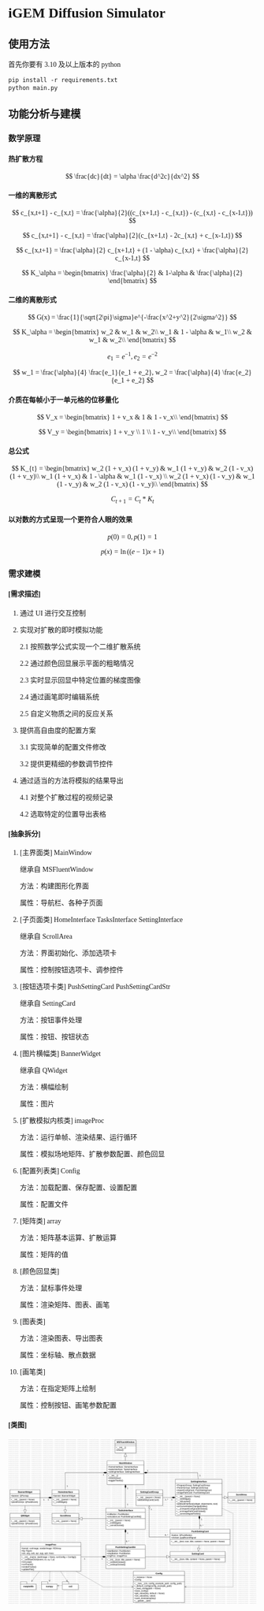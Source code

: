 <font face="Cascadia Code" >

# iGEM Diffusion Simulator

## 使用方法

首先你要有 3.10 及以上版本的 python

```shell
pip install -r requirements.txt
python main.py
```

## 功能分析与建模

### 数学原理

#### 热扩散方程
$$
\frac{dc}{dt} = \alpha \frac{d^2c}{dx^2}
$$

#### 一维的离散形式
$$
c_{x,t+1} - c_{x,t} = \frac{\alpha}{2}((c_{x+1,t} - c_{x,t}) - (c_{x,t} - c_{x-1,t}))
$$

$$
c_{x,t+1} - c_{x,t} = \frac{\alpha}{2}(c_{x+1,t} - 2c_{x,t} + c_{x-1,t})
$$

$$
c_{x,t+1} = \frac{\alpha}{2} c_{x+1,t} + (1 - \alpha) c_{x,t} + \frac{\alpha}{2} c_{x-1,t}
$$

$$
K_\alpha = \begin{bmatrix}
\frac{\alpha}{2} & 1-\alpha & \frac{\alpha}{2}
\end{bmatrix}
$$

#### 二维的离散形式
$$
G(x) = \frac{1}{\sqrt{2\pi}\sigma}e^{-\frac{x^2+y^2}{2\sigma^2}}
$$

$$
K_\alpha = \begin{bmatrix}
w_2 & w_1 & w_2\\
w_1 & 1 - \alpha & w_1\\
w_2 & w_1 & w_2\\
\end{bmatrix}
$$

$$
e_1 = e^{-1}, e_2 = e^{-2}
$$

$$
w_1 = \frac{\alpha}{4} \frac{e_1}{e_1 + e_2}, w_2 = \frac{\alpha}{4} \frac{e_2}{e_1 + e_2}
$$

#### 介质在每帧小于一单元格的位移量化
$$
V_x = \begin{bmatrix}
1 + v_x & 1 & 1 - v_x\\
\end{bmatrix}
$$

$$
V_y = \begin{bmatrix}
1 + v_y \\ 1 \\ 1 - v_y\\
\end{bmatrix}
$$

#### 总公式
$$
K_{t} = \begin{bmatrix}
w_2 (1 + v_x) (1 + v_y) & w_1 (1 + v_y) & w_2 (1 - v_x) (1 + v_y)\\
w_1 (1 + v_x)           & 1 - \alpha    & w_1 (1 - v_x)          \\
w_2 (1 + v_x) (1 - v_y) & w_1 (1 - v_y) & w_2 (1 - v_x) (1 - v_y)\\
\end{bmatrix}
$$

$$
C_{t+1} = C_{t} * K_{t}
$$

#### 以对数的方式呈现一个更符合人眼的效果

$$
p(0) = 0, p(1) = 1
$$

$$
p(x) = \ln((e - 1)x + 1)
$$

### 需求建模

#### [需求描述]

1. 通过 UI 进行交互控制

2. 实现对扩散的即时模拟功能

    2.1 按照数学公式实现一个二维扩散系统

    2.2 通过颜色回显展示平面的粗略情况

    2.3 实时显示回显中特定位置的梯度图像

    2.4 通过画笔即时编辑系统

    2.5 自定义物质之间的反应关系

3. 提供高自由度的配置方案

    3.1 实现简单的配置文件修改

    3.2 提供更精细的参数调节控件

4. 通过适当的方法将模拟的结果导出

    4.1 对整个扩散过程的视频记录
    
    4.2 选取特定的位置导出表格

#### [抽象拆分]

1. [主界面类] MainWindow

    继承自 MSFluentWindow

    方法：构建图形化界面

    属性：导航栏、各种子页面

2. [子页面类] HomeInterface TasksInterface SettingInterface

    继承自 ScrollArea

    方法：界面初始化、添加选项卡

    属性：控制按钮选项卡、调参控件

3. [按钮选项卡类] PushSettingCard PushSettingCardStr

    继承自 SettingCard

    方法：按钮事件处理

    属性：按钮、按钮状态

4. [图片横幅类] BannerWidget

    继承自 QWidget

    方法：横幅绘制

    属性：图片

5. [扩散模拟内核类] imageProc

    方法：运行单帧、渲染结果、运行循环

    属性：模拟场地矩阵、扩散参数配置、颜色回显

6. [配置列表类] Config

    方法：加载配置、保存配置、设置配置

    属性：配置文件

7. [矩阵类] array

    方法：矩阵基本运算、扩散运算

    属性：矩阵的值

8. [颜色回显类]

    方法：鼠标事件处理

    属性：渲染矩阵、图表、画笔

9. [图表类]

    方法：渲染图表、导出图表

    属性：坐标轴、散点数据

10. [画笔类]

    方法：在指定矩阵上绘制

    属性：控制按钮、画笔参数配置

#### [类图]

![类图](diffusion.svg)